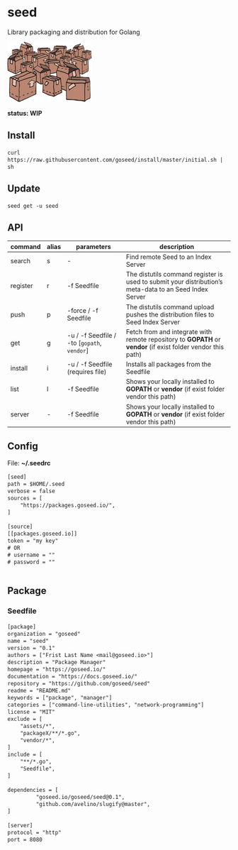 # seed

Library packaging and distribution for Golang

![Seed Package Logo](/assets/seed.png)

**status: WIP**

## Install

	curl https://raw.githubusercontent.com/goseed/install/master/initial.sh | sh


## Update

	seed get -u seed


## API

| command | alias | parameters | description |
|---|---|---|---|
| search | s | - | Find remote Seed to an Index Server |
| register | r | -f Seedfile | The distutils command register is used to submit your distribution’s meta-data to an Seed Index Server |
| push | p | -force / -f Seedfile | The distutils command upload pushes the distribution files to Seed Index Server |
| get | g | -u / -f Seedfile / -to [`gopath`, `vendor`] | Fetch from and integrate with remote repository to **GOPATH** or **vendor** (if exist folder vendor this path) |
| install | i | -u / -f Seedfile (requires file) | Installs all packages from the Seedfile |
| list | l | -f Seedfile | Shows your locally installed to **GOPATH** or **vendor** (if exist folder vendor this path) |
| server | - | -f Seedfile | Shows your locally installed to **GOPATH** or **vendor** (if exist folder vendor this path) |


## Config

File: **~/.seedrc**

```
[seed]
path = $HOME/.seed
verbose = false
sources = [
	"https://packages.goseed.io/",
]

[source]
[[packages.goseed.io]]
token = "my key"
# OR
# username = ""
# password = ""


```


## Package

### Seedfile

```
[package]
organization = "goseed"
name = "seed"
version = "0.1"
authors = ["Frist Last Name <mail@goseed.io>"]
description = "Package Manager"
homepage = "https://goseed.io/"
documentation = "https://docs.goseed.io/"
repository = "https://github.com/goseed/seed"
readme = "README.md"
keywords = ["package", "manager"]
categories = ["command-line-utilities", "network-programming"]
license = "MIT"
exclude = [
	"assets/*",
	"packageX/**/*.go",
	"vendor/*",
]
include = [
	"**/*.go",
	"Seedfile",
]

dependencies = [
	     "goseed.io/goseed/seed@0.1",
	     "github.com/avelino/slugify@master",
]

[server]
protocol = "http"
port = 8080
```
